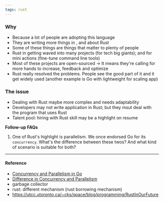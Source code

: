 ```yaml
---
tags: rust
---
```


### Why

- Because a lot of people are adopting this language
- They are writing more things in , and about Rust
- Some of these things are things that matter to plenty of people
- Rust in getting waved into many projects (for tech big giants); and for mini
  actions (fine-tune command line tools)
- Most of these projects are open-sourced -> It means they're calling for more
  hands to increase, feedback and optimize
- Rust really resolved the problems. People see the good part of it and it get
  widely used (another example is Go with lightweight for scaling app)

### The issue

- Dealing with Rust maybe more complex and needs adaptability
- Developers may not write application in Rust; but they msut deal with the
  program that uses Rust
- Talent pool: hiring with Rust skill may be a highlight on resume

**Follow-up FAQs**

1. One of Rust's highlight is parallelism. We once endorsed Go for its
   `concurrency`. What's the difference between these twos? And what kind of
   scenario is suitable for both?

---

#### Reference

- [Concurrency and Parallelism in Go](https://mayurwadekar2.medium.com/concurrency-and-parallelism-in-golang-c8327701fd94)
- [Difference in Concurrency and Parallelism](https://viblo.asia/p/phan-biet-khai-niem-xu-ly-concurrency-dong-thoi-va-parallelism-song-song-4P856nBO5Y3)
- garbage collector
- rust: different mechanism (rust borrowing mechanism)
- https://utcc.utoronto.ca/~cks/space/blog/programming/RustInOurFuture

